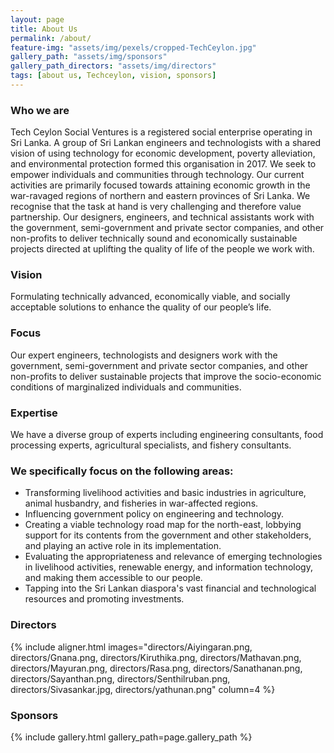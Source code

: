 ```yaml
---
layout: page
title: About Us
permalink: /about/
feature-img: "assets/img/pexels/cropped-TechCeylon.jpg"
gallery_path: "assets/img/sponsors"
gallery_path_directors: "assets/img/directors"
tags: [about us, Techceylon, vision, sponsors]
---
```


### Who we are
Tech Ceylon Social Ventures is a registered social enterprise operating in Sri Lanka. A group of Sri Lankan engineers and technologists with a shared vision of using technology for economic development, poverty alleviation, and environmental protection formed this organisation in 2017. We seek to empower individuals and communities through technology. Our current activities are primarily focused towards attaining economic growth in the war-ravaged regions of northern and eastern provinces of Sri Lanka. We recognise that the task at hand is very challenging and therefore value partnership. Our designers, engineers, and technical assistants work with the government, semi-government and private sector companies, and other non-profits to deliver technically sound and economically sustainable projects directed at uplifting the quality of life of the people we work with.

### Vision
Formulating technically advanced, economically viable, and socially acceptable solutions to enhance the quality of our people’s life.

### Focus
Our expert engineers, technologists and designers work with the government, semi-government and private sector companies, and other non-profits to deliver sustainable projects that improve the socio-economic conditions of marginalized individuals and communities.

### Expertise
We have a diverse group of experts including engineering consultants, food processing experts, agricultural specialists, and fishery consultants.

### We specifically focus on the following areas:

  * Transforming livelihood activities and basic industries in agriculture, animal husbandry, and fisheries in war-affected regions.
  * Influencing government policy on engineering and technology.
  * Creating a viable technology road map for the north-east, lobbying support for its contents from the government and other stakeholders, and playing an active role in its implementation.
  * Evaluating the appropriateness and relevance of emerging technologies in livelihood activities, renewable energy, and information technology, and making them accessible to our people.
  * Tapping into the Sri Lankan diaspora's vast financial and technological resources and promoting investments.

### Directors
{% include aligner.html images="directors/Aiyingaran.png, directors/Gnana.png, directors/Kiruthika.png, directors/Mathavan.png, directors/Mayuran.png, directors/Rasa.png, directors/Sanathanan.png, directors/Sayanthan.png, directors/Senthilruban.png, directors/Sivasankar.jpg, directors/yathunan.png" column=4 %}

### Sponsors

{% include gallery.html gallery_path=page.gallery_path %}
